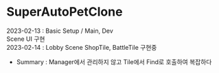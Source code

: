 # SuperAutoPetClone

2023-02-13 : Basic Setup / Main, Dev    
             Scene UI 구현    
2023-02-14 : Lobby Scene ShopTile, BattleTile 구현중
- Summary : Manager에서 관리하지 않고 Tile에서 Find로 호출하여 복잡하다
